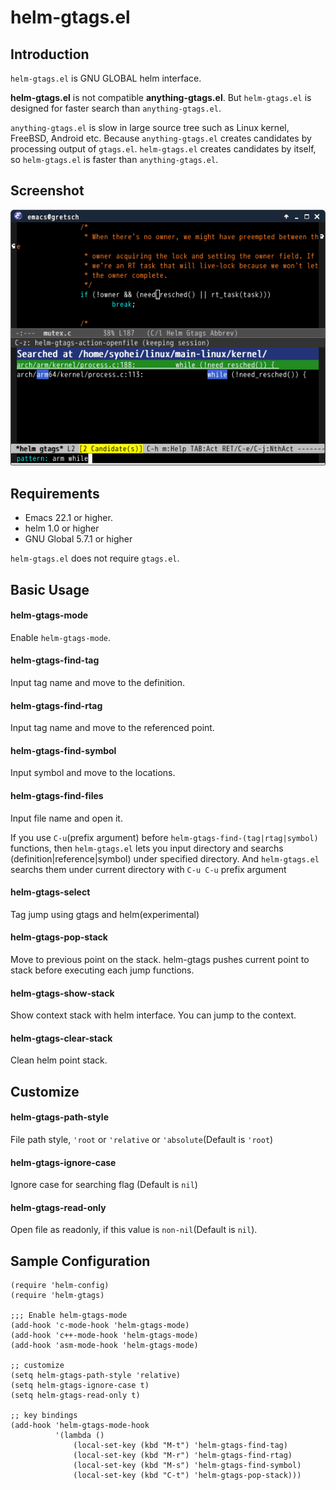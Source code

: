 # helm-gtags.el

## Introduction
`helm-gtags.el` is GNU GLOBAL helm interface.

**helm-gtags.el** is not compatible **anything-gtags.el**.
But `helm-gtags.el` is designed for faster search than `anything-gtags.el`.

`anything-gtags.el` is slow in large source tree such as Linux kernel,
FreeBSD, Android etc. Because `anything-gtags.el` creates candidates
by processing output of `gtags.el`. `helm-gtags.el` creates candidates
by itself, so `helm-gtags.el` is faster than `anything-gtags.el`.


## Screenshot

![helm-gtags](image/helm-gtags.png)


## Requirements
* Emacs 22.1 or higher.
* helm 1.0 or higher
* GNU Global 5.7.1 or higher

`helm-gtags.el` does not require `gtags.el`.


## Basic Usage

#### helm-gtags-mode

Enable `helm-gtags-mode`.

#### helm-gtags-find-tag

Input tag name and move to the definition.

#### helm-gtags-find-rtag

Input tag name and move to the referenced point.

#### helm-gtags-find-symbol

Input symbol and move to the locations.

#### helm-gtags-find-files

Input file name and open it.

If you use `C-u`(prefix argument) before `helm-gtags-find-(tag|rtag|symbol)` functions,
then `helm-gtags.el` lets you input directory and searchs
(definition|reference|symbol) under specified directory.
And `helm-gtags.el` searchs them under current directory with
`C-u C-u` prefix argument

#### helm-gtags-select

Tag jump using gtags and helm(experimental)

#### helm-gtags-pop-stack

Move to previous point on the stack.
helm-gtags pushes current point to stack before executing each jump functions.

#### helm-gtags-show-stack

Show context stack with helm interface.
You can jump to the context.

#### helm-gtags-clear-stack

Clean helm point stack.


## Customize

#### helm-gtags-path-style

File path style, `'root` or `'relative` or `'absolute`(Default is `'root`)

#### helm-gtags-ignore-case

Ignore case for searching flag (Default is `nil`)

#### helm-gtags-read-only

Open file as readonly, if this value is `non-nil`(Default is `nil`).


## Sample Configuration

````elisp
(require 'helm-config)
(require 'helm-gtags)

;;; Enable helm-gtags-mode
(add-hook 'c-mode-hook 'helm-gtags-mode)
(add-hook 'c++-mode-hook 'helm-gtags-mode)
(add-hook 'asm-mode-hook 'helm-gtags-mode)

;; customize
(setq helm-gtags-path-style 'relative)
(setq helm-gtags-ignore-case t)
(setq helm-gtags-read-only t)

;; key bindings
(add-hook 'helm-gtags-mode-hook
          '(lambda ()
              (local-set-key (kbd "M-t") 'helm-gtags-find-tag)
              (local-set-key (kbd "M-r") 'helm-gtags-find-rtag)
              (local-set-key (kbd "M-s") 'helm-gtags-find-symbol)
              (local-set-key (kbd "C-t") 'helm-gtags-pop-stack)))
````
